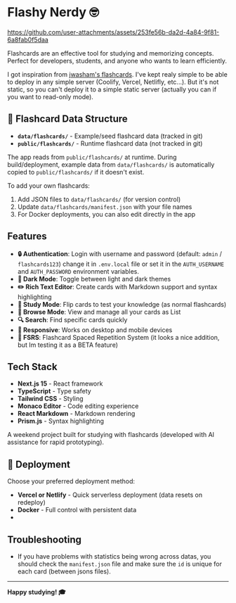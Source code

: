 # Flashy Nerdy 🤓


https://github.com/user-attachments/assets/253fe56b-da2d-4a84-9f81-6a8fab0f5daa


Flashcards are an effective tool for studying and memorizing concepts. Perfect for developers, students, and anyone who wants to learn efficiently.

I got inspiration from [jwasham's flashcards](https://github.com/jwasham/computer-science-flash-cards).
I've kept realy simple to be able to deploy in any simple server (Coolify, Vercel, Netlifly, etc...). But it's not static, so you can't deploy it to a simple static server (actually you can if you want to read-only mode).

## 📁 Flashcard Data Structure

- **`data/flashcards/`** - Example/seed flashcard data (tracked in git)
- **`public/flashcards/`** - Runtime flashcard data (not tracked in git)

The app reads from `public/flashcards/` at runtime. During build/deployment, example data from `data/flashcards/` is automatically copied to `public/flashcards/` if it doesn't exist.

To add your own flashcards:
1. Add JSON files to `data/flashcards/` (for version control)
2. Update `data/flashcards/manifest.json` with your file names
3. For Docker deployments, you can also edit directly in the app

## Features

- **🔒 Authentication**: Login with username and password (default: `admin` / `flashcards123`) change it in `.env.local` file or set it in the `AUTH_USERNAME` and `AUTH_PASSWORD` environment variables.
- **🌙 Dark Mode**: Toggle between light and dark themes
- **✏️ Rich Text Editor**: Create cards with Markdown support and syntax highlighting
- **🔄 Study Mode**: Flip cards to test your knowledge (as normal flashcards)
- **📖 Browse Mode**: View and manage all your cards as List
- **🔍 Search**: Find specific cards quickly
- **📱 Responsive**: Works on desktop and mobile devices
- **🔄 FSRS**: Flashcard Spaced Repetition System (it looks a nice addition, but Im testing it as a BETA feature)

## Tech Stack

- **Next.js 15** - React framework
- **TypeScript** - Type safety
- **Tailwind CSS** - Styling
- **Monaco Editor** - Code editing experience
- **React Markdown** - Markdown rendering
- **Prism.js** - Syntax highlighting

A weekend project built for studying with flashcards (developed with AI assistance for rapid prototyping).

## 🚀 Deployment

Choose your preferred deployment method:

- **Vercel or Netlify** - Quick serverless deployment (data resets on redeploy)
- **Docker** - Full control with persistent data
-
## Troubleshooting

- If you have problems with statistics being wrong across datas, you should check the `manifest.json` file and make sure the `id` is unique for each card (between jsons files).

---

**Happy studying! 🎓**
